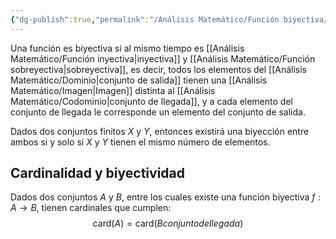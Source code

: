 ```yaml
---
{"dg-publish":true,"permalink":"/Análisis Matemático/Función biyectiva/"}
---
```


Una función es biyectiva si al mismo tiempo es [[Análisis Matemático/Función inyectiva\|inyectiva]] y [[Análisis Matemático/Función sobreyectiva\|sobreyectiva]], es decir, todos los elementos del [[Análisis Matemático/Dominio\|conjunto de salida]] tienen una [[Análisis Matemático/Imagen\|Imagen]] distinta al [[Análisis Matemático/Codominio\|conjunto de llegada]], y a cada elemento del conjunto de llegada le corresponde un elemento del conjunto de salida.

Dados dos conjuntos finitos $X$ y $Y$, entonces existirá una biyección entre ambos si y solo si $X$ y $Y$ tienen el mismo número de elementos.

## Cardinalidad y biyectividad
Dados dos conjuntos $A$ y $B$, entre los cuales existe una función biyectiva $f:A\to B$, tienen cardinales que cumplen:
$$\text{card}(A)=\text{card}(Bconjunto de llegada)$$